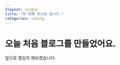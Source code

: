 ```yaml
---
3layout: single
title: "첫 번째 포스팅 입니다."
categories: coding
---
```


# 오늘 처음 블로그를 만들었어요.

앞으로 열심히 해보겠습니다.